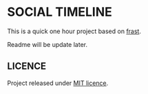 # SOCIAL TIMELINE

This is a quick one hour project based on [frast](http://tilap.github.io/frast).

Readme will be update later.

## LICENCE

Project released under [MIT licence](https://raw.githubusercontent.com/tilap/gulppage/master/LICENCE).
